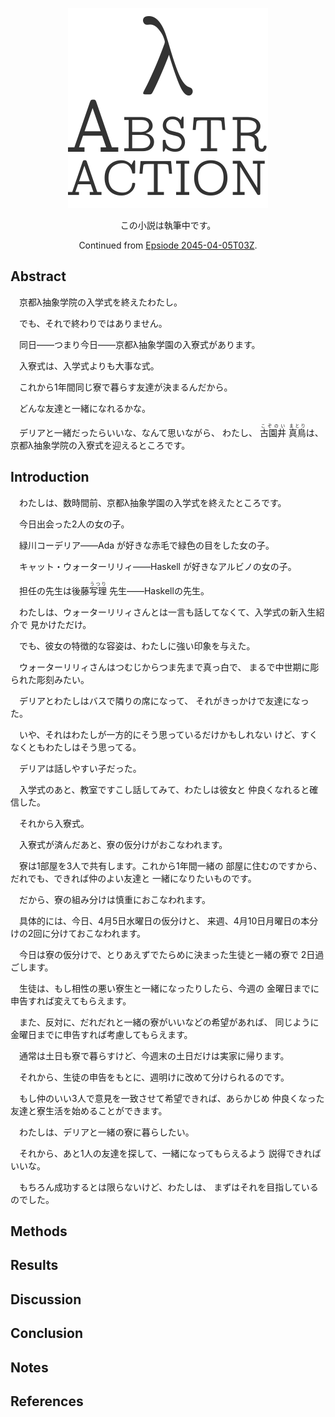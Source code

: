 <!--
! -T "Episode 2045-04-05T05Z"
-->

<!-- IGNORE
<p align="center" class="file-vars">
(* -*- title: "λ Abstraction"; episode: "2045-04-05T05Z" -*- *)
</p>
IGNORE -->

<p align="center"><a href="../"><img id="logo" 
src="../img/abstr-logo.png" width="320px" height="320px" /></a></p>

<p align="center" class="warning">
この小説は執筆中です。
</p>

<p align="center">
  Continued from <a href="2045-04-05T03Z.md">Epsiode 2045-04-05T03Z</a>.
</p>

## Abstract

　京都λ抽象学院の入学式を終えたわたし。

　でも、それで終わりではありません。

　同日——つまり今日——京都λ抽象学園の入寮式があります。

　入寮式は、入学式よりも大事な式。

　これから1年間同じ寮で暮らす友達が決まるんだから。

　どんな友達と一緒になれるかな。

　デリアと一緒だったらいいな、なんて思いながら、
わたし、
<ruby>古園井<rp>(</rp><rt>こぞのい</rt><rp>)</rp></ruby>
<ruby>真鳥<rp>(</rp><rt>まとり</rt><rp>)</rp></ruby>は、
京都λ抽象学院の入寮式を迎えるところです。

## Introduction

　わたしは、数時間前、京都λ抽象学園の入学式を終えたところです。

　今日出会った2人の女の子。

　緑川コーデリア——Ada が好きな赤毛で緑色の目をした女の子。

　キャット・ウォーターリリィ——Haskell が好きなアルビノの女の子。

　担任の先生は後藤<ruby>写理<rp>(</rp><rt>うつり</rt><rp>)</rp></ruby>
先生——Haskellの先生。

　わたしは、ウォーターリリィさんとは一言も話してなくて、入学式の新入生紹介で
見かけただけ。

　でも、彼女の特徴的な容姿は、わたしに強い印象を与えた。

　ウォーターリリィさんはつむじからつま先まで真っ白で、
まるで中世期に彫られた彫刻みたい。

　デリアとわたしはバスで隣りの席になって、
それがきっかけで友達になった。

　いや、それはわたしが一方的にそう思っているだけかもしれない
けど、すくなくともわたしはそう思ってる。

　デリアは話しやすい子だった。

　入学式のあと、教室ですこし話してみて、わたしは彼女と
仲良くなれると確信した。

　それから入寮式。

　入寮式が済んだあと、寮の仮分けがおこなわれます。

　寮は1部屋を3人で共有します。これから1年間一緒の
部屋に住むのですから、だれでも、できれば仲のよい友達と
一緒になりたいものです。

　だから、寮の組み分けは慎重におこなわれます。

　具体的には、今日、4月5日水曜日の仮分けと、
来週、4月10日月曜日の本分けの2回に分けておこなわれます。

　今日は寮の仮分けで、とりあえずでたらめに決まった生徒と一緒の寮で
2日過ごします。

　生徒は、もし相性の悪い寮生と一緒になったりしたら、今週の
金曜日までに申告すれば変えてもらえます。

　また、反対に、だれだれと一緒の寮がいいなどの希望があれば、
同じように金曜日までに申告すれば考慮してもらえます。

　通常は土日も寮で暮らすけど、今週末の土日だけは実家に帰ります。

　それから、生徒の申告をもとに、週明けに改めて分けられるのです。

　もし仲のいい3人で意見を一致させて希望できれば、あらかじめ
仲良くなった友達と寮生活を始めることができます。

　わたしは、デリアと一緒の寮に暮らしたい。

　それから、あと1人の友達を探して、一緒になってもらえるよう
説得できればいいな。

　もちろん成功するとは限らないけど、わたしは、
まずはそれを目指しているのでした。

## Methods



## Results

## Discussion
## Conclusion
## Notes
## References

<!-- IGNORE
<p class="local-vars">
(* Local Variables: *)<br />
(* Stability: experimental *)<br />
(* End: *)<br />
</p>
IGNORE -->

<!-- DEV
<script type="text/javascript" src="../js/wc.js"></script>
<script type="text/javascript">
window.addEventListener("load", function () {
  var body = document.querySelector('body');
  var h2 = document.createElement('h2');
  var p = document.createElement('p');
  h2.textContent = "Wc";
  p.textContent = 'WC: ' + wc();
  body.appendChild(h2);
  body.appendChild(p);
});
</script>
DEV -->
